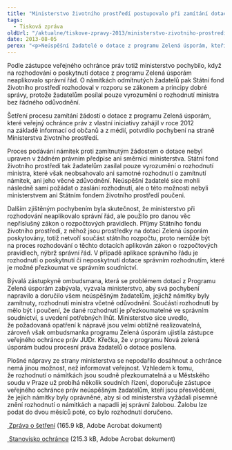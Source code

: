 ```yaml
---
title: "Ministerstvo životního prostředí postupovalo při zamítání dotací z programu Zelená úsporám v rozporu se zákonem"
tags:
  - Tisková zpráva
oldUrl: "/aktualne/tiskove-zpravy-2013/ministerstvo-zivotniho-prostredi-postupovalo-pri-zamitani-dotaci-z-programu-zelena-uspor"
date: 2013-08-05
perex: "<p>Neúspěšní žadatelé o dotace z programu Zelená úsporám, kteří jsou přesvědčeni o oprávněnosti svých námitek, by si měli od Ministerstva životního prostředí vyžádat písemné znění rozhodnutí o svých námitkách, včetně odůvodnění, a následně toto rozhodnutí napadnout správní žalobou u Městského soudu v Praze. </p>"
---
```


<!-- imported from the old website -->

<p>Podle zástupce veřejného ochránce práv totiž ministerstvo pochybilo, když na rozhodování o poskytnutí dotace z programu Zelená úsporám neaplikovalo správní řád. O námitkách odmítnutých žadatelů pak Státní fond životního prostředí rozhodoval v rozporu se zákonem a principy dobré správy, protože žadatelům posílal pouze vyrozumění o rozhodnutí ministra bez řádného odůvodnění.</p><p>Šetření procesu zamítání žádostí o dotace z programu Zelená úsporám, které veřejný ochránce práv z vlastní iniciativy zahájil v roce 2012 na základě informací od občanů a z médií, potvrdilo pochybení na straně Ministerstva životního prostředí.</p><p>Proces podávání námitek proti zamítnutým žádostem o dotace nebyl upraven v žádném právním předpise ani směrnici ministerstva. Státní fond životního prostředí tak žadatelům zasílal pouze vyrozumění o rozhodnutí ministra, které však neobsahovalo ani samotné rozhodnutí o zamítnutí námitek, ani jeho věcné zdůvodnění. Neúspěšní žadatelé sice mohli následně sami požádat o zaslání rozhodnutí, ale o této možnosti nebyli ministerstvem ani Státním fondem životního prostředí poučeni. </p><p>Dalším zjištěným pochybením byla skutečnost, že ministerstvo při rozhodování neaplikovalo správní řád, ale použilo pro danou věc nepříslušný zákon o rozpočtových pravidlech. Příjmy Státního fondu životního prostředí, z něhož jsou prostředky na dotaci Zelená úsporám poskytovány, totiž netvoří součást státního rozpočtu, proto nemůže být na proces rozhodování o těchto dotacích aplikován zákon o rozpočtových pravidlech, nýbrž správní řád. V případě aplikace správního řádu je rozhodnutí o poskytnutí či neposkytnutí dotace správním rozhodnutím, které je možné přezkoumat ve správním soudnictví.</p><p>Bývalá zástupkyně ombudsmana, která se problémem dotací z Programu Zelená úsporám zabývala, vyzvala ministerstvo, aby svá pochybení napravilo a doručilo všem neúspěšným žadatelům, jejichž námitky byly zamítnuty, rozhodnutí ministra včetně odůvodnění. Součástí rozhodnutí by mělo být i poučení, že dané rozhodnutí je přezkoumatelné ve správním soudnictví, s uvedení potřebných lhůt. Ministerstvo sice uvedlo, že požadovaná opatření k nápravě jsou velmi obtížně realizovatelná, zároveň však ombudsmanka programu Zelená úsporám ujistila zástupce veřejného ochránce práv JUDr. Křečka, že v programu Nová zelená úsporám budou procesní práva žadatelů o dotace posílena.</p><p>Plošné nápravy ze strany ministerstva se nepodařilo dosáhnout a ochránce nemá jinou možnost, než informovat veřejnost. Vzhledem k tomu, že rozhodnutí o námitkách jsou soudně přezkoumatelná a u Městského soudu v Praze už probíhá několik soudních řízení, doporučuje zástupce veřejného ochránce práv neúspěšným žadatelům, kteří jsou přesvědčeni, že jejich námitky byly oprávněné, aby si od ministerstva vyžádali písemné znění rozhodnutí o námitkách a napadli jej správní žalobou. Žalobu lze podat do dvou měsíců poté, co bylo rozhodnutí doručeno.</p><p><a title="Otevření do nového okna" href="/uploads-import/STANOVISKA/Zivotni_prostredi/Dotace/4110-2012-HJK-ZZ-zelena_usporam.pdf" target="_blank"><img alt="" src="https://www.ochrance.cz/typo3/ext/od_linkdesc/icons/pdf.gif" class="od_linkdesc_icon" /> Zpráva o šetření</a> (165.9 kB, Adobe Acrobat dokument)</p><p><a title="Otevření do nového okna" href="/uploads-import/STANOVISKA/Zivotni_prostredi/Dotace/4110-2012-HJK-ZSO-zelena_usporam.pdf" target="_blank"><img alt="" src="https://www.ochrance.cz/typo3/ext/od_linkdesc/icons/pdf.gif" class="od_linkdesc_icon" /> Stanovisko ochránce</a> (215.3 kB, Adobe Acrobat dokument)</p>
